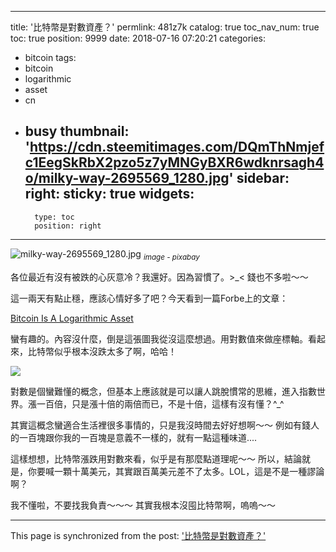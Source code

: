 
---
title: '比特幣是對數資產？'
permlink: 481z7k
catalog: true
toc_nav_num: true
toc: true
position: 9999
date: 2018-07-16 07:20:21
categories:
- bitcoin
tags:
- bitcoin
- logarithmic
- asset
- cn
- busy
thumbnail: 'https://cdn.steemitimages.com/DQmThNmjefc1EegSkRbX2pzo5z7yMNGyBXR6wdknrsagh4o/milky-way-2695569_1280.jpg'
sidebar:
    right:
        sticky: true
widgets:
    -
        type: toc
        position: right
---


![milky-way-2695569_1280.jpg](https://cdn.steemitimages.com/DQmThNmjefc1EegSkRbX2pzo5z7yMNGyBXR6wdknrsagh4o/milky-way-2695569_1280.jpg)
<sub>*image - pixabay*</sub>

各位最近有沒有被跌的心灰意冷？我還好。因為習慣了。>_<  錢也不多啦～～ 

這一兩天有點止穩，應該心情好多了吧？今天看到一篇Forbe上的文章：

[Bitcoin Is A Logarithmic Asset](https://www.forbes.com/sites/investor/2018/07/13/bitcoin-is-a-logarithmic-asset/#7578a71e7f54)

蠻有趣的。內容沒什麼，倒是這張圖我從沒這麼想過。用對數值來做座標軸。看起來，比特幣似乎根本沒跌太多了啊，哈哈！

![](https://thumbor.forbes.com/thumbor/960x0/https%3A%2F%2Fblogs-images.forbes.com%2Finvestor%2Ffiles%2F2018%2F07%2Fbtcusd13.jpg)

對數是個蠻難懂的概念，但基本上應該就是可以讓人跳脫慣常的思維，進入指數世界。漲一百倍，只是漲十倍的兩倍而已，不是十倍，這樣有沒有懂？^_^

其實這概念蠻適合生活裡很多事情的，只是我沒時間去好好想啊～～ 例如有錢人的一百塊跟你我的一百塊是意義不一樣的，就有一點這種味道.... 

這樣想想，比特幣漲跌用對數來看，似乎是有那麼點道理呢～～ 所以，結論就是，你要喊一顆十萬美元，其實跟百萬美元差不了太多。LOL，這是不是一種謬論啊？

我不懂啦，不要找我負責～～～ 其實我根本沒囤比特幣啊，嗚嗚～～


- - -

This page is synchronized from the post: ['比特幣是對數資產？'](https://steemit.com/@deanliu/481z7k)
